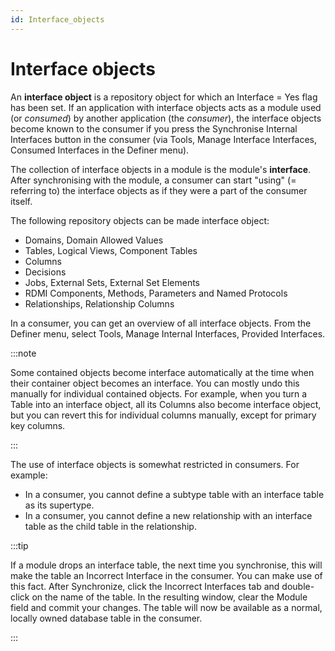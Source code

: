 ```yaml
---
id: Interface_objects
---
```


# Interface objects

An **interface object** is a repository object for which an Interface = Yes flag has been set. If an application with interface objects acts as a module used (or *consumed*) by another application (the *consumer*), the interface objects become known to the consumer if you press the Synchronise Internal Interfaces button in the consumer (via Tools, Manage Interface Interfaces, Consumed Interfaces in the Definer menu).

The collection of interface objects in a module is the module's **interface**. After synchronising with the module, a consumer can start "using" (= referring to) the interface objects as if they were a part of the consumer itself.

The following repository objects can be made interface object:

- Domains, Domain Allowed Values
- Tables, Logical Views, Component Tables
- Columns
- Decisions
- Jobs, External Sets, External Set Elements
- RDMI Components, Methods, Parameters and Named Protocols
- Relationships, Relationship Columns

In a consumer, you can get an overview of all interface objects. From the Definer menu, select Tools, Manage Internal Interfaces, Provided Interfaces.


:::note

Some contained objects become interface automatically at the time when their container object becomes an interface. You can mostly undo this manually for individual contained objects. For example, when you turn a Table into an interface object, all its Columns also become interface object, but you can revert this for individual columns manually, except for primary key columns.

:::

The use of interface objects is somewhat restricted in consumers. For example:

- In a consumer, you cannot define a subtype table with an interface table as its supertype.
- In a consumer, you cannot define a new relationship with an interface table as the child table in the relationship.


:::tip

If a module drops an interface table, the next time you synchronise, this will make the table an Incorrect Interface in the consumer. You can make use of this fact. After Synchronize, click the Incorrect Interfaces tab and double-click on the name of the table. In the resulting window, clear the Module field and commit your changes. The table will now be available as a normal, locally owned database table in the consumer.

:::

 